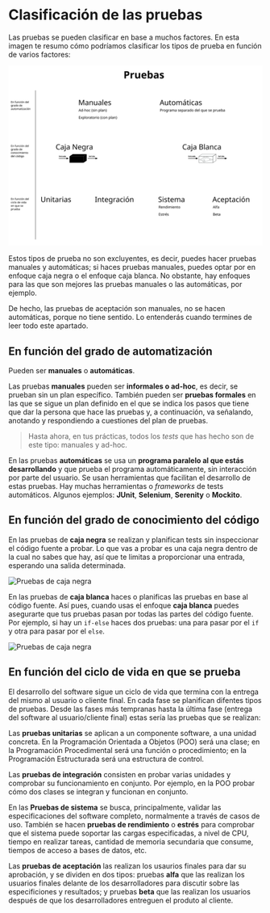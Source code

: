 # Clasificación de las pruebas
Las pruebas se pueden clasificar en base a muchos factores. En esta imagen te resumo cómo podríamos clasificar los tipos de prueba en función de varios factores:

![Clasificación de las pruebas: resumen](./img/esquema_clasificacion_pruebas.svg)

Estos tipos de prueba no son excluyentes, es decir, puedes hacer pruebas manuales y automáticas; si haces pruebas manuales, puedes optar por en enfoque caja negra o el enfoque caja blanca. No obstante, hay enfoques para las que son mejores las pruebas manuales o las automáticas, por ejemplo.

De hecho, las pruebas de aceptación son manuales, no se hacen automáticas, porque no tiene sentido. Lo entenderás cuando termines de leer todo este apartado.

## En función del grado de automatización
Pueden ser **manuales** o **automáticas**.

Las pruebas **manuales** pueden ser **informales o ad-hoc**, es decir, se prueban sin un plan específico. También pueden ser **pruebas formales** en las que se sigue un plan definido en el que se indica los pasos que tiene que dar la persona que hace las pruebas y, a continuación, va señalando, anotando y respondiendo a cuestiones del plan de pruebas.

> Hasta ahora, en tus prácticas, todos los *tests* que has hecho son de este tipo: manuales y ad-hoc.

En las pruebas **automáticas** se usa un **programa paralelo al que estás desarrollando** y que prueba el programa automáticamente, sin interacción por parte del usuario. Se usan herramientas que facilitan el desarrollo de estas pruebas. Hay muchas herramientas o *frameworks* de tests automáticos. Algunos ejemplos: **JUnit**, **Selenium**, **Serenity** o **Mockito**.

## En función del grado de conocimiento del código
En las pruebas de **caja negra** se realizan y planifican tests sin inspeccionar el código fuente a probar. Lo que vas a probar es una caja negra dentro de la cual no sabes que hay, así que te limitas a proporcionar una entrada, esperando una salida determinada.

![Pruebas de caja negra](./caja_negra.png)

En las pruebas de **caja blanca** haces o planificas las pruebas en base al código fuente. Así pues, cuando usas el enfoque **caja blanca** puedes asegurarte que tus pruebas pasan por todas las partes del código fuente. Por ejemplo, si hay un `if-else` haces dos pruebas: una para pasar por el `if` y otra para pasar por el `else`.

![Pruebas de caja negra](./caja_blanca.png)

## En función del ciclo de vida en que se prueba
El desarrollo del software sigue un ciclo de vida que termina con la entrega del mismo al usuario o cliente final. En cada fase se planifican difentes tipos de pruebas. Desde las fases más tempranas hasta la última fase (entrega del software al usuario/cliente final) estas sería las pruebas que se realizan:

Las **pruebas unitarias** se aplican a un componente software, a una unidad concreta. En la Programación Orientada a Objetos (POO) será una clase; en la Programación Procedimental será una función o procedimiento; en la Programación Estructurada será una estructura de control.

Las **pruebas de integración** consisten en probar varias unidades y comprobar su funcionamiento en conjunto. Por ejemplo, en la POO probar cómo dos clases se integran y funcionan en conjunto.

En las **Pruebas de sistema** se busca, principalmente, validar las especificaciones del software completo, normalmente a través de casos de uso. También se hacen **pruebas de rendimiento** o **estrés** para comprobar que el sistema puede soportar las cargas especificadas, a nivel de CPU, tiempo en realizar tareas, cantidad de memoria secundaria que consume, tiempos de acceso a bases de datos, etc.

Las **pruebas de aceptación** las realizan los usaurios finales para dar su aprobación, y se dividen en dos tipos: pruebas **alfa** que las realizan los usuarios finales delante de los desarrolladores para discutir sobre las especificiones y resultados; y pruebas **beta** que las realizan los usuarios después de que los desarrolladores entreguen el produto al cliente.
